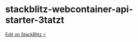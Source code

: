 # stackblitz-webcontainer-api-starter-3tatzt

[Edit on StackBlitz ⚡️](https://stackblitz.com/edit/stackblitz-webcontainer-api-starter-3tatzt)